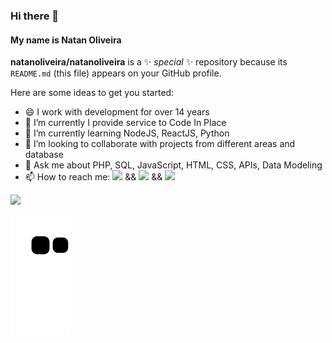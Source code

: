 ### Hi there 👋
#### My name is Natan Oliveira


**natanoliveira/natanoliveira** is a ✨ _special_ ✨ repository because its `README.md` (this file) appears on your GitHub profile.

Here are some ideas to get you started:

- 😄 I work with development for over 14 years
- 🔭 I’m currently I provide service to Code In Place
- 🌱 I’m currently learning NodeJS, ReactJS, Python
- 👯 I’m looking to collaborate with projects from different areas and database
- 💬 Ask me about PHP, SQL, JavaScript, HTML, CSS, APIs, Data Modeling
- 📫 How to reach me: 
<a href = "mailto:natanoliveirati@gmail.com"><img src="https://img.shields.io/badge/Gmail-D14836?style=for-the-badge&logo=gmail&logoColor=white" target="_blank"></a> && 
<a href="https://www.linkedin.com/in/natan-oliveira-sousa/" target="_blank"><img src="https://img.shields.io/badge/-LinkedIn-%230077B5?style=for-the-badge&logo=linkedin&logoColor=white" target="_blank"></a> && 
<a href="https://instagram.com/natan_oliveira" target="_blank"><img src="https://img.shields.io/badge/-Instagram-%23E4405F?style=for-the-badge&logo=instagram&logoColor=white" target="_blank"></a>
<!--
- 😄 Pronouns: ...
- ⚡ Fun fact: ...
-->

<div>
<a href="https://github.com/seu-usuário-aqui">
<img height="180em" src="https://github-readme-stats.vercel.app/api/top-langs/?username=natanoliveira&layout=compact&langs_count=7&theme=dracula"/>
<!--<img height="180em" src="https://github-readme-stats.vercel.app/api?username=natanoliveira&show_icons=true&theme=dracula&include_all_commits=true&count_private=true"/>-->
</div>
  
![Snake animation](https://github.com/natanoliveira/natanoliveira/blob/output/github-contribution-grid-snake.svg)
